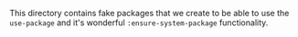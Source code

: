 This directory contains fake packages that we create to be able to use
the `use-package` and it's wonderful `:ensure-system-package`
functionality.
